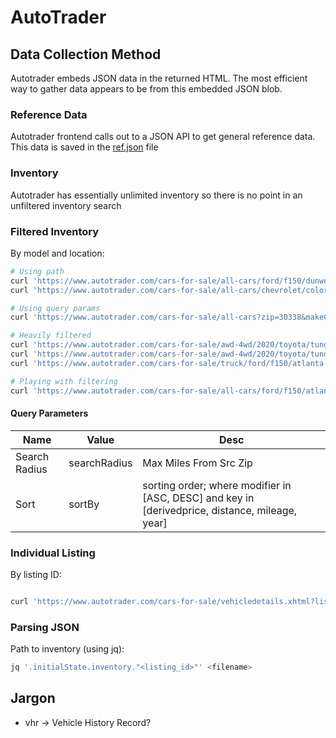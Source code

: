 # AutoTrader

## Data Collection Method
Autotrader embeds JSON data in the returned HTML.  The most efficient way to gather data appears to be from this embedded JSON blob.

### Reference Data
Autotrader frontend calls out to a JSON API to get general reference data.  This data is saved in the [ref.json](/autotrader/ref.json "ref.json") file

### Inventory
Autotrader has essentially unlimited inventory so there is no point in an unfiltered inventory search

### Filtered Inventory
By model and location:
```bash
# Using path
curl 'https://www.autotrader.com/cars-for-sale/all-cars/ford/f150/dunwoody-ga-30338'
curl 'https://www.autotrader.com/cars-for-sale/all-cars/chevrolet/colorado/dunwoody-ga-30338'

# Using query params
curl 'https://www.autotrader.com/cars-for-sale/all-cars?zip=30338&makeCodeList=CHEV&modelCodeList=COLORADO'

# Heavily filtered
curl 'https://www.autotrader.com/cars-for-sale/awd-4wd/2020/toyota/tundra/atlanta-ga-30338?requestId=FULLSIZE_CREW%2BCOMPACT_CREW&extColorsSimple=BLUE&engineCodes=8CLDR&searchRadius=0&trimCodeList=TUNDRA%7C1794%20Edition&marketExtension=include&bodyStyleSubtypeCodes=FULLSIZE_CREW%2BCOMPACT_CREW&isNewSearch=true&showAccelerateBanner=false&sortBy=relevance&numRecords=25'
curl 'https://www.autotrader.com/cars-for-sale/awd-4wd/2020/toyota/tundra/atlanta-ga-30338?requestId=1224&extColorsSimple=BLUE&maxMileage=100000&bodyStyleSubtypeCodes=FULLSIZE_CREW%2BCOMPACT_CREW&engineCodes=8CLDR&vhrTypes=NO_ACCIDENTS&searchRadius=0&trimCodeList=TUNDRA%7C1794%20Edition&marketExtension=include&featureCodes=1224&isNewSearch=true&showAccelerateBanner=false&sortBy=relevance&numRecords=25'
curl 'https://www.autotrader.com/cars-for-sale/truck/ford/f150/atlanta-ga-30338?requestId=2281868035&maxMileage=100000&driveGroup=AWD4WD&bodyStyleSubtypeCodes=FULLSIZE_CREW%2BCOMPACT_CREW&vhrTypes=NO_ACCIDENTS&sellerTypes=p&searchRadius=200&startYear=2018&endYear=2020&marketExtension=include&maxPrice=40000&isNewSearch=true&showAccelerateBanner=false&sortBy=relevance&numRecords=25'

# Playing with filtering
curl 'https://www.autotrader.com/cars-for-sale/all-cars/ford/f150/atlanta-ga-30338?searchRadius=200&sortBy=relevance&numRecords=100'
```

#### Query Parameters
| Name | Value | Desc | 
|------|-------|------|
| Search Radius | searchRadius | Max Miles From Src Zip |
| Sort | sortBy | sorting order; <key><modifier> where modifier in [ASC, DESC] and key in [derivedprice, distance, mileage, year]

### Individual Listing 
By listing ID:
```bash

curl 'https://www.autotrader.com/cars-for-sale/vehicledetails.xhtml?listingId=649061993'
```

### Parsing JSON
Path to inventory (using jq):
```bash
jq '.initialState.inventory."<listing_id>"' <filename>
```

## Jargon
* vhr -> Vehicle History Record?
